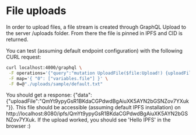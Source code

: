 # File uploads

In order to upload files, a file stream is created through GraphQL Upload to the server /uploads folder. From there the file is pinned in IPFS and CID is returned.

You can test (assuming default endpoint configuration) with the following CURL request:

```bash
curl localhost:4000/graphql \
 -F operations='{"query":"mutation UploadFile($file:Upload!) {uploadFile(file:$file)}", "variables": { "file": null }}' \
 -F map='{ "0": ["variables.file"] }' \
 -F 0=@"./uploads/sample/default.txt"
```

You should get a response: {"data":{"uploadFile":"QmYt9ypyGsR1BKdaCGPdwdBgAiuXK5AYN2bGSNZov7YXuk"}}.
This file should be accessible (assuming default IPFS installation) on http://localhost:8080/ipfs/QmYt9ypyGsR1BKdaCGPdwdBgAiuXK5AYN2bGSNZov7YXuk.
If the upload worked, you should see 'Hello IPFS' in the browser :)
